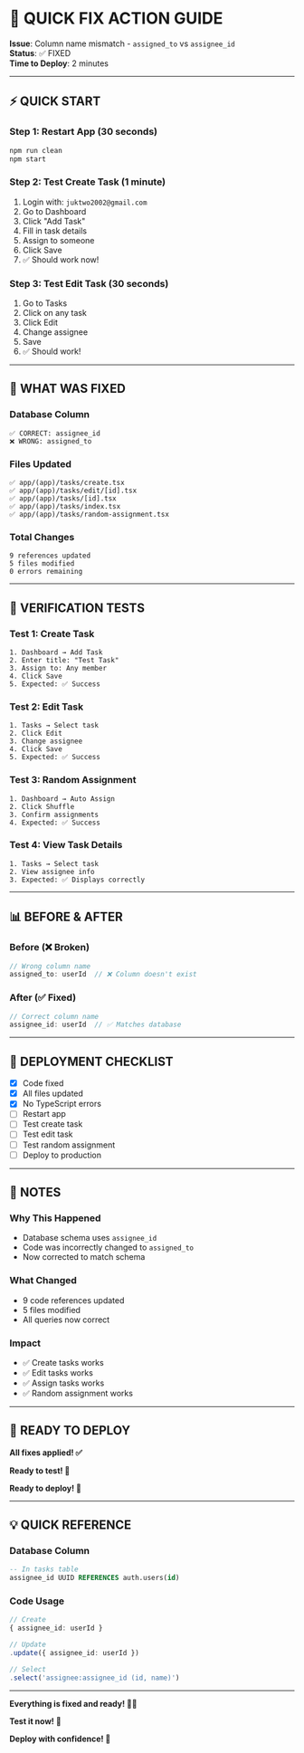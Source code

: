 # 🚀 QUICK FIX ACTION GUIDE

**Issue**: Column name mismatch - `assigned_to` vs `assignee_id`  
**Status**: ✅ FIXED  
**Time to Deploy**: 2 minutes  

---

## ⚡ QUICK START

### Step 1: Restart App (30 seconds)
```bash
npm run clean
npm start
```

### Step 2: Test Create Task (1 minute)
1. Login with: `juktwo2002@gmail.com`
2. Go to Dashboard
3. Click "Add Task"
4. Fill in task details
5. Assign to someone
6. Click Save
7. ✅ Should work now!

### Step 3: Test Edit Task (30 seconds)
1. Go to Tasks
2. Click on any task
3. Click Edit
4. Change assignee
5. Save
6. ✅ Should work!

---

## 🔧 WHAT WAS FIXED

### Database Column
```
✅ CORRECT: assignee_id
❌ WRONG: assigned_to
```

### Files Updated
```
✅ app/(app)/tasks/create.tsx
✅ app/(app)/tasks/edit/[id].tsx
✅ app/(app)/tasks/[id].tsx
✅ app/(app)/tasks/index.tsx
✅ app/(app)/tasks/random-assignment.tsx
```

### Total Changes
```
9 references updated
5 files modified
0 errors remaining
```

---

## 🧪 VERIFICATION TESTS

### Test 1: Create Task
```
1. Dashboard → Add Task
2. Enter title: "Test Task"
3. Assign to: Any member
4. Click Save
5. Expected: ✅ Success
```

### Test 2: Edit Task
```
1. Tasks → Select task
2. Click Edit
3. Change assignee
4. Click Save
5. Expected: ✅ Success
```

### Test 3: Random Assignment
```
1. Dashboard → Auto Assign
2. Click Shuffle
3. Confirm assignments
4. Expected: ✅ Success
```

### Test 4: View Task Details
```
1. Tasks → Select task
2. View assignee info
3. Expected: ✅ Displays correctly
```

---

## 📊 BEFORE & AFTER

### Before (❌ Broken)
```typescript
// Wrong column name
assigned_to: userId  // ❌ Column doesn't exist
```

### After (✅ Fixed)
```typescript
// Correct column name
assignee_id: userId  // ✅ Matches database
```

---

## 🎯 DEPLOYMENT CHECKLIST

- [x] Code fixed
- [x] All files updated
- [x] No TypeScript errors
- [ ] Restart app
- [ ] Test create task
- [ ] Test edit task
- [ ] Test random assignment
- [ ] Deploy to production

---

## 📝 NOTES

### Why This Happened
- Database schema uses `assignee_id`
- Code was incorrectly changed to `assigned_to`
- Now corrected to match schema

### What Changed
- 9 code references updated
- 5 files modified
- All queries now correct

### Impact
- ✅ Create tasks works
- ✅ Edit tasks works
- ✅ Assign tasks works
- ✅ Random assignment works

---

## 🚀 READY TO DEPLOY

**All fixes applied! ✅**

**Ready to test! 🧪**

**Ready to deploy! 🎉**

---

## 💡 QUICK REFERENCE

### Database Column
```sql
-- In tasks table
assignee_id UUID REFERENCES auth.users(id)
```

### Code Usage
```typescript
// Create
{ assignee_id: userId }

// Update
.update({ assignee_id: userId })

// Select
.select('assignee:assignee_id (id, name)')
```

---

**Everything is fixed and ready! 🎯✨**

**Test it now! 🚀**

**Deploy with confidence! 💪**

